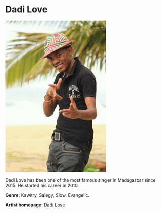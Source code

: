 # Dadi Love

![Dadi Love](dadi-love-1.jpg)

Dadi Love has been one of the most famous singer in Madagascar since 2015. He started his career in 2010.

**Genre:** Kawitry, Salegy, Slow, Evangelic.

**Artist homepage:** [Dadi Love](https://web.facebook.com/DadiloveSonia.mg/)

